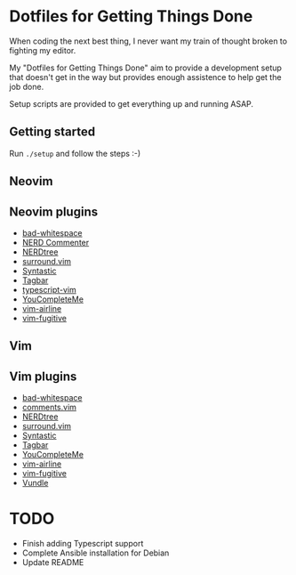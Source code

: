 # Dotfiles for Getting Things Done

When coding the next best thing, I never want my train of thought broken to
fighting my editor.

My "Dotfiles for Getting Things Done" aim to provide a development setup that
doesn't get in the way but provides enough assistence to help get the job
done.

Setup scripts are provided to get everything up and running ASAP.

## Getting started

Run `./setup` and follow the steps :-)

## Neovim

## Neovim plugins

- [bad-whitespace](https://github.com/bitc/vim-bad-whitespace)
- [NERD Commenter](https://github.com/scrooloose/nerdcommenter)
- [NERDtree](https://github.com/scrooloose/nerdtree)
- [surround.vim](https://github.com/tpope/vim-surround)
- [Syntastic](https://github.com/vim-syntastic/syntastic)
- [Tagbar](https://github.com/majutsushi/tagbar)
- [typescript-vim](https://github.com/leafgarland/typescript-vim)
- [YouCompleteMe](https://github.com/Valloric/YouCompleteMe)
- [vim-airline](https://github.com/vim-airline/vim-airline)
- [vim-fugitive](https://github.com/tpope/vim-fugitive)

## Vim

## Vim plugins

- [bad-whitespace](https://github.com/bitc/vim-bad-whitespace)
- [comments.vim](https://github.com/sudar/comments.vim)
- [NERDtree](https://github.com/scrooloose/nerdtree)
- [surround.vim](https://github.com/tpope/vim-surround)
- [Syntastic](https://github.com/vim-syntastic/syntastic)
- [Tagbar](https://github.com/majutsushi/tagbar)
- [YouCompleteMe](https://github.com/Valloric/YouCompleteMe)
- [vim-airline](https://github.com/vim-airline/vim-airline)
- [vim-fugitive](https://github.com/tpope/vim-fugitive)
- [Vundle](https://github.com/VundleVim/Vundle.vim)

# TODO

- Finish adding Typescript support
- Complete Ansible installation for Debian
- Update README
